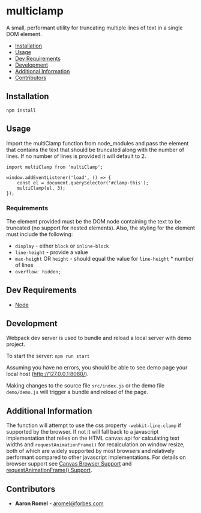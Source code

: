 # multiclamp

A small, performant utility for truncating multiple lines of text in a single DOM element.

* [Installation](#installation)
* [Usage](#usage)
* [Dev Requirements](#dev-requirements)
* [Development](#development)
* [Additional Information](#additional-information)
* [Contributors](#contributors)

## Installation
`npm install`

## Usage
Import the multiClamp function from node_modules and pass the element that contains the text that should be truncated along with the number of lines. If no number of lines is provided it will default to 2.
```
import multiClamp from 'multiClamp';

window.addEventListener('load', () => {
    const el = document.querySelector('#clamp-this');
    multiClamp(el, 3);
});
```

### Requirements
The element provided must be the DOM node containing the text to be truncated (no support for nested elements). Also, the styling for the element must include the following:
- `display` - either `block` or `inline-block`
- `line-height` - provide a value
- `max-height` OR `height` - should equal the value for `line-height` * number of lines
- `overflow: hidden;`

## Dev Requirements
- [Node](https://nodejs.org/en/)

## Development
Webpack dev server is used to bundle and reload a local server with demo project.

To start the server:
`npm run start`

Assuming you have no errors, you should be able to see demo page your local host (http://127.0.0.1:8080/).

Making changes to the source file `src/index.js` or the demo file `demo/demo.js` will trigger a bundle and reload of the page.

## Additional Information
The function will attempt to use the css property `-webkit-line-clamp` if supported by the browser. If not it will fall back to a javascript implementation that relies on the HTML canvas api for calculating text widths and `requestAnimationFrame()` for recalculation on window resize, both of which are widely supported by most browsers and relatively performant compared to other javascript implementations. For details on browser support see [Canvas Browser Support](https://caniuse.com/#feat=canvas) and [requestAnimationFrame() Support](https://caniuse.com/#feat=canvas).

## Contributors
* **Aaron Romel** - aromel@forbes.com
